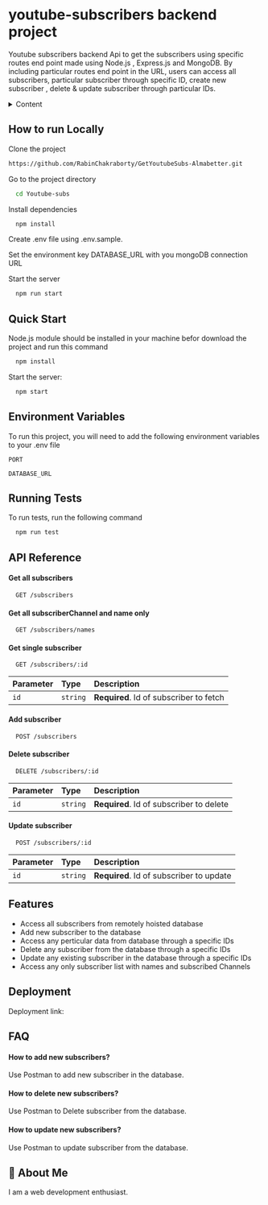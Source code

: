 # youtube-subscribers backend project

Youtube subscribers backend Api to get the subscribers using specific routes end point made using Node.js , Express.js and MongoDB.
By including particular routes end point in the URL, users can access all subscribers, particular subscriber through specific ID, create new subscriber , delete & update subscriber through particular IDs.

<!-- TABLE OF CONTENTS -->
<details>
    <summary>Content</summary>
    <ol>
        <li><a href="#features">Features</a></li>
        <li><a href="#Demo">Demo</a></li>
        <li><a href="#Quick-Start">Quick Start</a></li>
        <li><a href="#how-to-run-locally">How to run Locally</a></li>
        <li><a href="#API-Reference">API reference</a></li>
        <li><a href="#faq">FAQ</a></li>
    </ol>
</details>

## How to run Locally

Clone the project

```bash
https://github.com/RabinChakraborty/GetYoutubeSubs-Almabetter.git
```

Go to the project directory

```bash
  cd Youtube-subs
```

Install dependencies

```bash
  npm install
```

Create .env file using .env.sample.

Set the environment key DATABASE_URL with you mongoDB connection URL

Start the server

```bash
  npm run start
```

## Quick Start

Node.js module should be installed in your machine befor download the project and run this command

```bash
  npm install
```

Start the server:

```bash
  npm start
```

## Environment Variables

To run this project, you will need to add the following environment variables to your .env file

`PORT`

`DATABASE_URL`

## Running Tests

To run tests, run the following command

```bash
  npm run test
```

## API Reference

#### Get all subscribers

```http
  GET /subscribers
```

#### Get all subscriberChannel and name only

```http
  GET /subscribers/names
```

#### Get single subscriber

```http
  GET /subscribers/:id
```

| Parameter | Type     | Description                             |
| :-------- | :------- | :-------------------------------------- |
| `id`      | `string` | **Required**. Id of subscriber to fetch |

#### Add subscriber

```http
  POST /subscribers
```

#### Delete subscriber

```http
  DELETE /subscribers/:id
```

| Parameter | Type     | Description                              |
| :-------- | :------- | :--------------------------------------- |
| `id`      | `string` | **Required**. Id of subscriber to delete |

#### Update subscriber

```http
  POST /subscribers/:id
```

| Parameter | Type     | Description                              |
| :-------- | :------- | :--------------------------------------- |
| `id`      | `string` | **Required**. Id of subscriber to update |

## Features

- Access all subscribers from remotely hoisted database
- Add new subscriber to the database
- Access any perticular data from database through a specific IDs
- Delete any subscriber from the database through a specific IDs
- Update any existing subscriber in the database through a specific IDs
- Access any only subscriber list with names and subscribed Channels

## Deployment

Deployment link:

## FAQ

#### How to add new subscribers?

Use Postman to add new subscriber in the database.

#### How to delete new subscribers?

Use Postman to Delete subscriber from the database.

#### How to update new subscribers?

Use Postman to update subscriber from the database.

## 🚀 About Me

I am a web development enthusiast.
